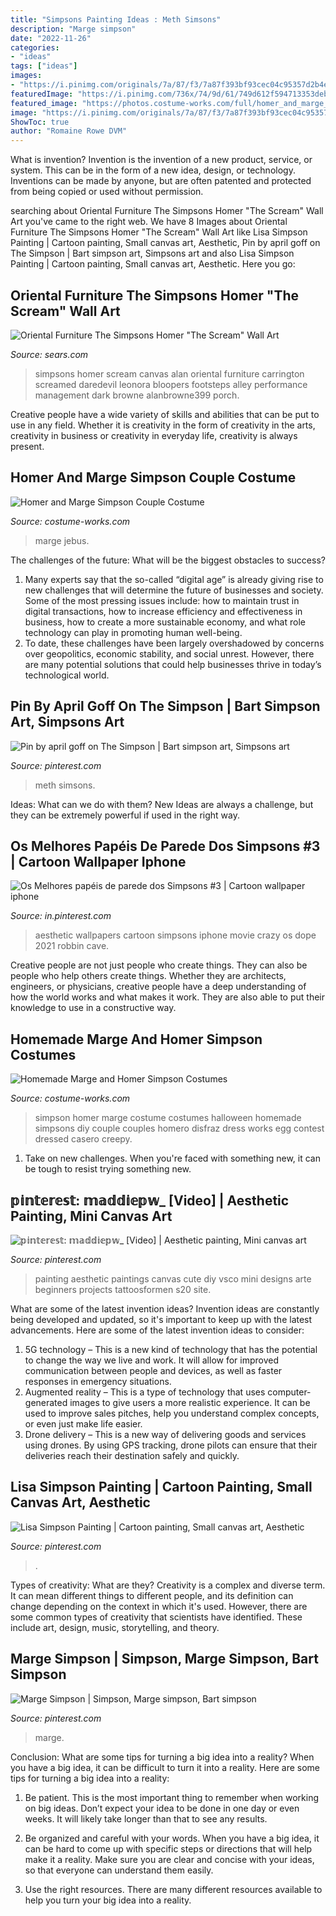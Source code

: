 ```yaml
---
title: "Simpsons Painting Ideas : Meth Simsons"
description: "Marge simpson"
date: "2022-11-26"
categories:
- "ideas"
tags: ["ideas"]
images:
- "https://i.pinimg.com/originals/7a/87/f3/7a87f393bf93cec04c95357d2b4e4d5c.jpg"
featuredImage: "https://i.pinimg.com/736x/74/9d/61/749d612f594713353deb1b0aa2d0e9a7.jpg"
featured_image: "https://photos.costume-works.com/full/homer_and_marge_simpson4.jpg"
image: "https://i.pinimg.com/originals/7a/87/f3/7a87f393bf93cec04c95357d2b4e4d5c.jpg"
ShowToc: true
author: "Romaine Rowe DVM"
---
```



What is invention?
Invention is the invention of a new product, service, or system. This can be in the form of a new idea, design, or technology. Inventions can be made by anyone, but are often patented and protected from being copied or used without permission.

	

		
searching about Oriental Furniture The Simpsons Homer &quot;The Scream&quot; Wall Art you've came to the right web. We have 8 Images about Oriental Furniture The Simpsons Homer &quot;The Scream&quot; Wall Art like Lisa Simpson Painting | Cartoon painting, Small canvas art, Aesthetic, Pin by april goff on The Simpson | Bart simpson art, Simpsons art and also Lisa Simpson Painting | Cartoon painting, Small canvas art, Aesthetic. Here you go:
		
    
## Oriental Furniture The Simpsons Homer &quot;The Scream&quot; Wall Art

<img loading=lazy src="https://c.shld.net/rpx/i/s/i/spin/image/spin_prod_837223212??hei=64&amp;wid=64&amp;qlt=50" onerror="this.onerror=null;this.src='https://tse1.mm.bing.net/th?id=OIP.emajpEnQbCTULgjXJwv3NQHaHa&amp;pid=15.1';" alt="Oriental Furniture The Simpsons Homer &quot;The Scream&quot; Wall Art">

_Source: sears.com_

>simpsons homer scream canvas alan oriental furniture carrington screamed daredevil leonora bloopers footsteps alley performance management dark browne alanbrowne399 porch. 

	

Creative people have a wide variety of skills and abilities that can be put to use in any field. Whether it is creativity in the form of creativity in the arts, creativity in business or creativity in everyday life, creativity is always present.

    
## Homer And Marge Simpson Couple Costume

<img loading=lazy src="https://photos.costume-works.com/full/homer_and_marge_simpson4.jpg" onerror="this.onerror=null;this.src='https://tse4.mm.bing.net/th?id=OIP.6Xuu11t1zKWQP33pZd0jXAHaJ3&amp;pid=15.1';" alt="Homer and Marge Simpson Couple Costume">

_Source: costume-works.com_

>marge jebus. 

	

The challenges of the future: What will be the biggest obstacles to success?
1. Many experts say that the so-called “digital age” is already giving rise to new challenges that will determine the future of businesses and society. Some of the most pressing issues include: how to maintain trust in digital transactions, how to increase efficiency and effectiveness in business, how to create a more sustainable economy, and what role technology can play in promoting human well-being.
2. To date, these challenges have been largely overshadowed by concerns over geopolitics, economic stability, and social unrest. However, there are many potential solutions that could help businesses thrive in today’s technological world.

    
## Pin By April Goff On The Simpson | Bart Simpson Art, Simpsons Art

<img loading=lazy src="https://i.pinimg.com/originals/7a/87/f3/7a87f393bf93cec04c95357d2b4e4d5c.jpg" onerror="this.onerror=null;this.src='https://tse2.mm.bing.net/th?id=OIP.cFmo0FoIqO4ENbzyg3m1TAHaHX&amp;pid=15.1';" alt="Pin by april goff on The Simpson | Bart simpson art, Simpsons art">

_Source: pinterest.com_

>meth simsons. 

	

Ideas: What can we do with them?
New Ideas are always a challenge, but they can be extremely powerful if used in the right way.

    
## Os Melhores Papéis De Parede Dos Simpsons #3 | Cartoon Wallpaper Iphone

<img loading=lazy src="https://i.pinimg.com/736x/ba/fe/8d/bafe8d2305a30d761db4066548caf555.jpg" onerror="this.onerror=null;this.src='https://tse4.mm.bing.net/th?id=OIP.uDShHgk20jDY6S5RyvZD1wHaNK&amp;pid=15.1';" alt="Os Melhores papéis de parede dos Simpsons #3 | Cartoon wallpaper iphone">

_Source: in.pinterest.com_

>aesthetic wallpapers cartoon simpsons iphone movie crazy os dope 2021 robbin cave. 

	

Creative people are not just people who create things. They can also be people who help others create things. Whether they are architects, engineers, or physicians, creative people have a deep understanding of how the world works and what makes it work. They are also able to put their knowledge to use in a constructive way.

    
## Homemade Marge And Homer Simpson Costumes

<img loading=lazy src="https://photos.costume-works.com/full/marge_and_homer_simpson.jpg" onerror="this.onerror=null;this.src='https://tse2.mm.bing.net/th?id=OIP.bY7eCum_tHNazM7MLwdAAgHaKf&amp;pid=15.1';" alt="Homemade Marge and Homer Simpson Costumes">

_Source: costume-works.com_

>simpson homer marge costume costumes halloween homemade simpsons diy couple couples homero disfraz dress works egg contest dressed casero creepy. 

	

1) Take on new challenges. When you're faced with something new, it can be tough to resist trying something new.

    
## 𝕡𝕚𝕟𝕥𝕖𝕣𝕖𝕤𝕥: 𝕞𝕒𝕕𝕕𝕚𝕖𝕡𝕨_ [Video] | Aesthetic Painting, Mini Canvas Art

<img loading=lazy src="https://i.pinimg.com/736x/0b/1d/8c/0b1d8cd7816ffcec46540b1700178ef2.jpg" onerror="this.onerror=null;this.src='https://tse2.mm.bing.net/th?id=OIP.SzgK2fgML1PtDhGuUiQw-gAAAA&amp;pid=15.1';" alt="𝕡𝕚𝕟𝕥𝕖𝕣𝕖𝕤𝕥: 𝕞𝕒𝕕𝕕𝕚𝕖𝕡𝕨_ [Video] | Aesthetic painting, Mini canvas art">

_Source: pinterest.com_

>painting aesthetic paintings canvas cute diy vsco mini designs arte beginners projects tattoosformen s20 site. 

	

What are some of the latest invention ideas?
Invention ideas are constantly being developed and updated, so it's important to keep up with the latest advancements. Here are some of the latest invention ideas to consider:
1. 5G technology – This is a new kind of technology that has the potential to change the way we live and work. It will allow for improved communication between people and devices, as well as faster responses in emergency situations.
2. Augmented reality – This is a type of technology that uses computer-generated images to give users a more realistic experience. It can be used to improve sales pitches, help you understand complex concepts, or even just make life easier.
3. Drone delivery – This is a new way of delivering goods and services using drones. By using GPS tracking, drone pilots can ensure that their deliveries reach their destination safely and quickly.

    
## Lisa Simpson Painting | Cartoon Painting, Small Canvas Art, Aesthetic

<img loading=lazy src="https://i.pinimg.com/736x/74/9d/61/749d612f594713353deb1b0aa2d0e9a7.jpg" onerror="this.onerror=null;this.src='https://tse2.mm.bing.net/th?id=OIP.E75GTo-3sFzdcoYRoQlH0wHaJm&amp;pid=15.1';" alt="Lisa Simpson Painting | Cartoon painting, Small canvas art, Aesthetic">

_Source: pinterest.com_

>. 

	

Types of creativity: What are they?
Creativity is a complex and diverse term. It can mean different things to different people, and its definition can change depending on the context in which it's used. However, there are some common types of creativity that scientists have identified. These include art, design, music, storytelling, and
theory.

    
## Marge Simpson | Simpson, Marge Simpson, Bart Simpson

<img loading=lazy src="https://i.pinimg.com/originals/1f/f1/89/1ff189241ce65748e818da2112b9a657.jpg" onerror="this.onerror=null;this.src='https://tse2.mm.bing.net/th?id=OIP.9084ogUQvW71W50fGwpKnwHaMB&amp;pid=15.1';" alt="Marge Simpson | Simpson, Marge simpson, Bart simpson">

_Source: pinterest.com_

>marge. 

	

Conclusion: What are some tips for turning a big idea into a reality?
When you have a big idea, it can be difficult to turn it into a reality. Here are some tips for turning a big idea into a reality:
1. Be patient. This is the most important thing to remember when working on big ideas. Don’t expect your idea to be done in one day or even weeks. It will likely take longer than that to see any results.

2. Be organized and careful with your words. When you have a big idea, it can be hard to come up with specific steps or directions that will help make it a reality. Make sure you are clear and concise with your ideas, so that everyone can understand them easily.

3. Use the right resources. There are many different resources available to help you turn your big idea into a reality.

